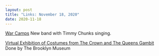 ```yaml
---
layout: post
title: "Links: November 18, 2020"
date: 2020-11-18
---
```

[War Camps](https://warcamps.bandcamp.com) New band with Timmy Chunks singing.

[Virtual Exhibition of Costumes from The Crown and The Queens Gambit](https://www.thequeenandthecrown.com) Done by The Brooklyn Museum

